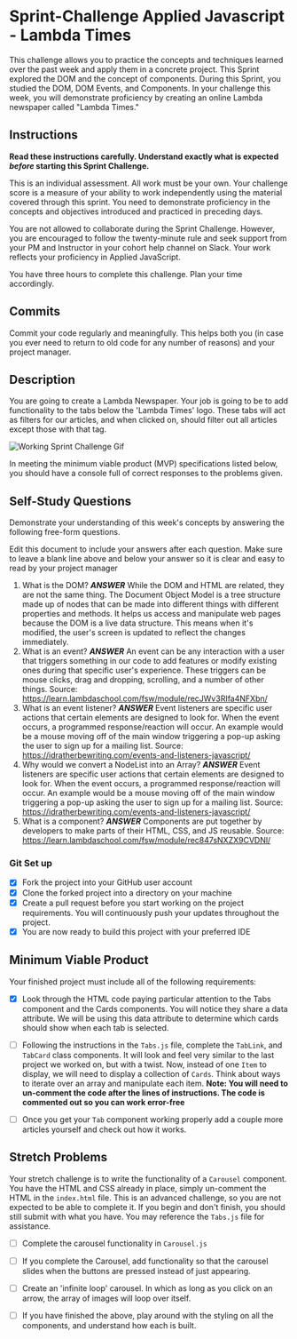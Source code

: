 # Sprint-Challenge Applied Javascript - Lambda Times

This challenge allows you to practice the concepts and techniques learned over the past week and apply them in a concrete project. This Sprint explored the DOM and the concept of components. During this Sprint, you studied the DOM, DOM Events, and Components. In your challenge this week, you will demonstrate proficiency by creating an online Lambda newspaper called "Lambda Times."

## Instructions

**Read these instructions carefully. Understand exactly what is expected _before_ starting this Sprint Challenge.**

This is an individual assessment. All work must be your own. Your challenge score is a measure of your ability to work independently using the material covered through this sprint. You need to demonstrate proficiency in the concepts and objectives introduced and practiced in preceding days.

You are not allowed to collaborate during the Sprint Challenge. However, you are encouraged to follow the twenty-minute rule and seek support from your PM and Instructor in your cohort help channel on Slack. Your work reflects your proficiency in Applied JavaScript.

You have three hours to complete this challenge. Plan your time accordingly.

## Commits

Commit your code regularly and meaningfully. This helps both you (in case you ever need to return to old code for any number of reasons) and your project manager.

## Description

You are going to create a Lambda Newspaper. Your job is going to be to add functionality to the tabs below the 'Lambda Times' logo. These tabs will act as filters for our articles, and when clicked on, should filter out all articles except those with that tag.

![Working Sprint Challenge Gif](./Sprint-Challenge.gif 'Example of working project')

In meeting the minimum viable product (MVP) specifications listed below, you should have a console full of correct responses to the problems given.

## Self-Study Questions

Demonstrate your understanding of this week's concepts by answering the following free-form questions.

Edit this document to include your answers after each question. Make sure to leave a blank line above and below your answer so it is clear and easy to read by your project manager

1. What is the DOM?
 *****ANSWER*****
 While the DOM and HTML are related, they are not the same thing. The Document Object Model is a tree structure made up of nodes that can be made into different things with different properties and methods. It helps us access and manipulate web pages because the DOM is a live data structure. This means when it's modified, the user's screen is updated to reflect the changes immediately.
2. What is an event?
*****ANSWER*****
An event can be any interaction with a user that triggers something in our code to add features or modify existing ones during that specific user's experience. These triggers can be mouse clicks, drag and dropping, scrolling, and a number of other things. 
Source: https://learn.lambdaschool.com/fsw/module/recJWv3RIfa4NFXbn/
3. What is an event listener?
*****ANSWER*****
Event listeners are specific user actions that certain elements are designed to look for. When the event occurs, a programmed response/reaction will occur. An example would be a mouse moving off of the main window triggering a pop-up asking the user to sign up for a mailing list.
Source: https://idratherbewriting.com/events-and-listeners-javascript/
4. Why would we convert a NodeList into an Array?
*****ANSWER*****
Event listeners are specific user actions that certain elements are designed to look for. When the event occurs, a programmed response/reaction will occur. An example would be a mouse moving off of the main window triggering a pop-up asking the user to sign up for a mailing list.
Source: https://idratherbewriting.com/events-and-listeners-javascript/
5. What is a component?
*****ANSWER*****
Components are put together by developers to make parts of their HTML, CSS, and JS reusable. 
Source: https://learn.lambdaschool.com/fsw/module/rec847sNXZX9CVDNl/
### Git Set up

* [x] Fork the project into your GitHub user account
* [x] Clone the forked project into a directory on your machine
* [x] Create a pull request before you start working on the project requirements.  You will continuously push your updates throughout the project.
* [x] You are now ready to build this project with your preferred IDE

## Minimum Viable Product

Your finished project must include all of the following requirements:

* [x] Look through the HTML code paying particular attention to the Tabs component and the Cards components. You will notice they share a data attribute. We will be using this data attribute to determine which cards should show when each tab is selected.

* [ ] Following the instructions in the `Tabs.js` file, complete the `TabLink`, and `TabCard` class components. It will look and feel very similar to the last project we worked on, but with a twist. Now, instead of one `Item` to display, we will need to display a collection of `Cards`. Think about ways to iterate over an array and manipulate each item.  **Note: You will need to un-comment the code after the lines of instructions.  The code is commented out so you can work error-free**

* [ ] Once you get your `Tab` component working properly add a couple more articles yourself and check out how it works.

## Stretch Problems

Your stretch challenge is to write the functionality of a `Carousel` component. You have the HTML and CSS already in place, simply un-comment the HTML in the `index.html` file. This is an advanced challenge, so you are not expected to be able to complete it. If you begin and don't finish, you should still submit with what you have. You may reference the `Tabs.js` file for assistance.

* [ ] Complete the carousel functionality in `Carousel.js`

* [ ] If you complete the Carousel, add functionality so that the carousel slides when the buttons are pressed instead of just appearing.

* [ ] Create an 'infinite loop' carousel. In which as long as you click on an arrow, the array of images will loop over itself.

* [ ] If you have finished the above, play around with the styling on all the components, and understand how each is built.
